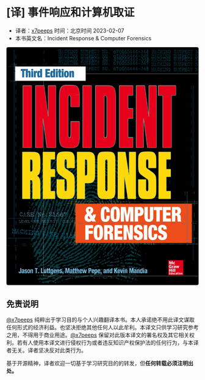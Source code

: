 

# [译] 事件响应和计算机取证

- 译者：[x7peeps](https://github.com/x7peeps) 时间：北京时间 2023-02-07
- 本书英文名：Incident Response & Computer Forensics

<img src="cover.png" alt="cover" style="zoom: 150%;" />


## 免责说明

[@x7peeps](https://github.com/x7peeps) 纯粹出于学习目的与个人兴趣翻译本书。本人承诺绝不用此译文谋取任何形式的经济利益。也坚决拒绝其他任何人以此牟利。本译文只供学习研究参考之用，不得用于商业用途。[@x7peeps](https://github.com/x7peeps) 保留对此版本译文的署名权及其它相关权利。若有人使用本译文进行侵权行为或者违反知识产权保护法的任何行为，与本译者无关。译者坚决反对此类行为。

基于开源精神，译者欢迎一切基于学习研究目的的转发，但**任何转载必须注明出处。**